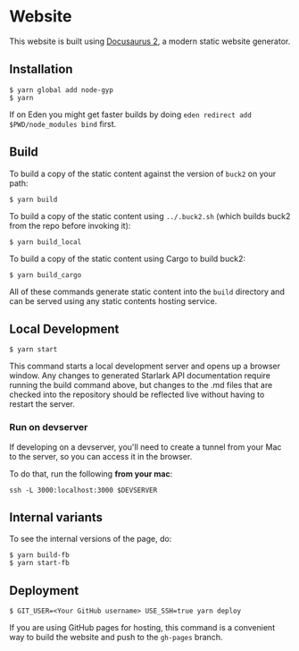 # Website

This website is built using [Docusaurus 2](https://docusaurus.io/), a modern
static website generator.

## Installation

```shell
$ yarn global add node-gyp
$ yarn
```

If on Eden you might get faster builds by doing
`eden redirect add $PWD/node_modules bind` first.

## Build

To build a copy of the static content against the version of `buck2` on your
path:

```shell
$ yarn build
```

To build a copy of the static content using `../.buck2.sh` (which builds buck2
from the repo before invoking it):

```shell
$ yarn build_local
```

To build a copy of the static content using Cargo to build buck2:

```shell
$ yarn build_cargo
```

All of these commands generate static content into the `build` directory and can
be served using any static contents hosting service.

## Local Development

```shell
$ yarn start
```

This command starts a local development server and opens up a browser window.
Any changes to generated Starlark API documentation require running the build
command above, but changes to the .md files that are checked into the repository
should be reflected live without having to restart the server.

### Run on devserver

If developing on a devserver, you'll need to create a tunnel from your Mac to
the server, so you can access it in the browser.

To do that, run the following **from your mac**:

```
ssh -L 3000:localhost:3000 $DEVSERVER
```

## Internal variants

To see the internal versions of the page, do:

```shell
$ yarn build-fb
$ yarn start-fb
```

## Deployment

```shell
$ GIT_USER=<Your GitHub username> USE_SSH=true yarn deploy
```

If you are using GitHub pages for hosting, this command is a convenient way to
build the website and push to the `gh-pages` branch.
